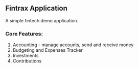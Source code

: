 ## Fintrax Application

A simple fintech demo application.

### Core Features:
1. Accounting - manage accounts, send and receive money
2. Budgeting and Expenses Tracker
3. Investments
4. Contributions